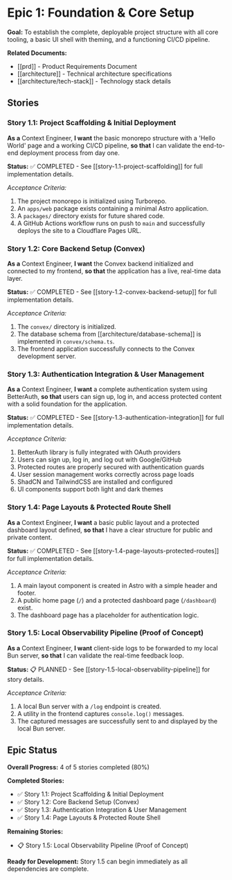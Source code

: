 # Epic 1: Foundation & Core Setup

**Goal:** To establish the complete, deployable project structure with all core tooling, a basic UI shell with theming, and a functioning CI/CD pipeline.

**Related Documents:**
* [[prd]] - Product Requirements Document
* [[architecture]] - Technical architecture specifications
* [[architecture/tech-stack]] - Technology stack details

## Stories

### Story 1.1: Project Scaffolding & Initial Deployment
**As a** Context Engineer, **I want** the basic monorepo structure with a 'Hello World' page and a working CI/CD pipeline, **so that** I can validate the end-to-end deployment process from day one.

**Status:** ✅ COMPLETED - See [[story-1.1-project-scaffolding]] for full implementation details.

*Acceptance Criteria:*
1. The project monorepo is initialized using Turborepo.
2. An `apps/web` package exists containing a minimal Astro application.
3. A `packages/` directory exists for future shared code.
4. A GitHub Actions workflow runs on push to `main` and successfully deploys the site to a Cloudflare Pages URL.

### Story 1.2: Core Backend Setup (Convex)
**As a** Context Engineer, **I want** the Convex backend initialized and connected to my frontend, **so that** the application has a live, real-time data layer.

**Status:** ✅ COMPLETED - See [[story-1.2-convex-backend-setup]] for full implementation details.

*Acceptance Criteria:*
1. The `convex/` directory is initialized.
2. The database schema from [[architecture/database-schema]] is implemented in `convex/schema.ts`.
3. The frontend application successfully connects to the Convex development server.

### Story 1.3: Authentication Integration & User Management
**As a** Context Engineer, **I want** a complete authentication system using BetterAuth, **so that** users can sign up, log in, and access protected content with a solid foundation for the application.

**Status:** ✅ COMPLETED - See [[story-1.3-authentication-integration]] for full implementation details.

*Acceptance Criteria:*
1. BetterAuth library is fully integrated with OAuth providers
2. Users can sign up, log in, and log out with Google/GitHub
3. Protected routes are properly secured with authentication guards
4. User session management works correctly across page loads
5. ShadCN and TailwindCSS are installed and configured
6. UI components support both light and dark themes

### Story 1.4: Page Layouts & Protected Route Shell
**As a** Context Engineer, **I want** a basic public layout and a protected dashboard layout defined, **so that** I have a clear structure for public and private content.

**Status:** ✅ COMPLETED - See [[story-1.4-page-layouts-protected-routes]] for full implementation details.

*Acceptance Criteria:*
1. A main layout component is created in Astro with a simple header and footer.
2. A public home page (`/`) and a protected dashboard page (`/dashboard`) exist.
3. The dashboard page has a placeholder for authentication logic.

### Story 1.5: Local Observability Pipeline (Proof of Concept)
**As a** Context Engineer, **I want** client-side logs to be forwarded to my local Bun server, **so that** I can validate the real-time feedback loop.

**Status:** 📋 PLANNED - See [[story-1.5-local-observability-pipeline]] for story details.

*Acceptance Criteria:*
1. A local Bun server with a `/log` endpoint is created.
2. A utility in the frontend captures `console.log()` messages.
3. The captured messages are successfully sent to and displayed by the local Bun server.

## Epic Status

**Overall Progress:** 4 of 5 stories completed (80%)

**Completed Stories:**
- ✅ Story 1.1: Project Scaffolding & Initial Deployment
- ✅ Story 1.2: Core Backend Setup (Convex)  
- ✅ Story 1.3: Authentication Integration & User Management
- ✅ Story 1.4: Page Layouts & Protected Route Shell

**Remaining Stories:**
- 📋 Story 1.5: Local Observability Pipeline (Proof of Concept)

**Ready for Development:** Story 1.5 can begin immediately as all dependencies are complete.
